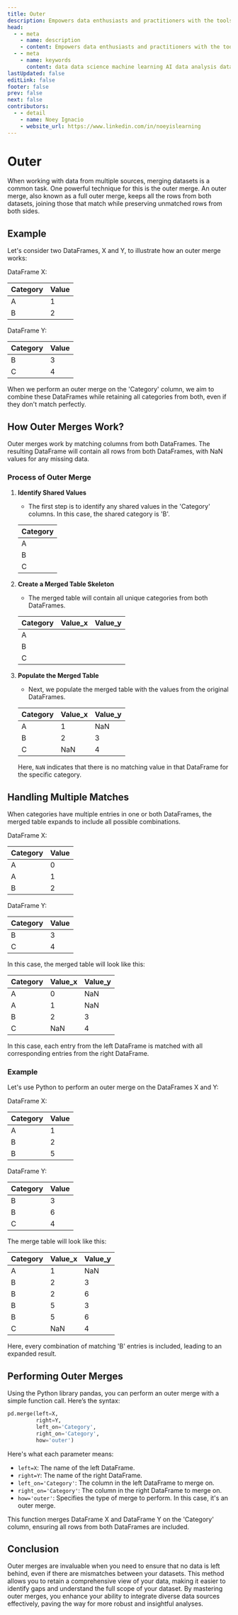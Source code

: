 ```yaml
---
title: Outer
description: Empowers data enthusiasts and practitioners with the tools and knowledge to unlock the potential of data.
head:
  - - meta
    - name: description
    - content: Empowers data enthusiasts and practitioners with the tools and knowledge to unlock the potential of data.
  - - meta
    - name: keywords
      content: data data science machine learning AI data analysis data-driven data enthusiasts data practitioners
lastUpdated: false
editLink: false
footer: false
prev: false
next: false
contributors:
  - - detail
    - name: Noey Ignacio
    - website_url: https://www.linkedin.com/in/noeyislearning
---
```


# Outer

When working with data from multiple sources, merging datasets is a common task. One powerful technique for this is the outer merge. An outer merge, also known as a full outer merge, keeps all the rows from both datasets, joining those that match while preserving unmatched rows from both sides.

## Example

Let's consider two DataFrames, X and Y, to illustrate how an outer merge works:

DataFrame X:

| Category | Value |
| -------- | ----- |
| A        | 1     |
| B        | 2     |

DataFrame Y:

| Category | Value |
| -------- | ----- |
| B        | 3     |
| C        | 4     |

When we perform an outer merge on the 'Category' column, we aim to combine these DataFrames while retaining all categories from both, even if they don't match perfectly.

## How Outer Merges Work?

Outer merges work by matching columns from both DataFrames. The resulting DataFrame will contain all rows from both DataFrames, with NaN values for any missing data.

### Process of Outer Merge

1. **Identify Shared Values**

   - The first step is to identify any shared values in the 'Category' columns. In this case, the shared category is 'B'.

   | Category |
   | -------- |
   | A        |
   | B        |
   | C        |

2. **Create a Merged Table Skeleton**

   - The merged table will contain all unique categories from both DataFrames.

   | Category | Value_x | Value_y |
   | -------- | ------- | ------- |
   | A        |         |         |
   | B        |         |         |
   | C        |         |         |

3. **Populate the Merged Table**

   - Next, we populate the merged table with the values from the original DataFrames.

   | Category | Value_x | Value_y |
   | -------- | ------- | ------- |
   | A        | 1       | NaN     |
   | B        | 2       | 3       |
   | C        | NaN     | 4       |

   Here, `NaN` indicates that there is no matching value in that DataFrame for the specific category.

## Handling Multiple Matches

When categories have multiple entries in one or both DataFrames, the merged table expands to include all possible combinations.

DataFrame X:

| Category | Value |
| -------- | ----- |
| A        | 0     |
| A        | 1     |
| B        | 2     |

DataFrame Y:

| Category | Value |
| -------- | ----- |
| B        | 3     |
| C        | 4     |

In this case, the merged table will look like this:

| Category | Value_x | Value_y |
| -------- | ------- | ------- |
| A        | 0       | NaN     |
| A        | 1       | NaN     |
| B        | 2       | 3       |
| C        | NaN     | 4       |

In this case, each entry from the left DataFrame is matched with all corresponding entries from the right DataFrame.

### Example

Let's use Python to perform an outer merge on the DataFrames X and Y:

DataFrame X:

| Category | Value |
| -------- | ----- |
| A        | 1     |
| B        | 2     |
| B        | 5     |

DataFrame Y:

| Category | Value |
| -------- | ----- |
| B        | 3     |
| B        | 6     |
| C        | 4     |

The merge table will look like this:

| Category | Value_x | Value_y |
| -------- | ------- | ------- |
| A        | 1       | NaN     |
| B        | 2       | 3       |
| B        | 2       | 6       |
| B        | 5       | 3       |
| B        | 5       | 6       |
| C        | NaN     | 4       |

Here, every combination of matching 'B' entries is included, leading to an expanded result.

## Performing Outer Merges

Using the Python library pandas, you can perform an outer merge with a simple function call. Here’s the syntax:

```python
pd.merge(left=X,
         right=Y,
         left_on='Category',
         right_on='Category',
         how='outer')
```

Here's what each parameter means:

- `left=X`: The name of the left DataFrame.
- `right=Y`: The name of the right DataFrame.
- `left_on='Category'`: The column in the left DataFrame to merge on.
- `right_on='Category'`: The column in the right DataFrame to merge on.
- `how='outer'`: Specifies the type of merge to perform. In this case, it's an outer merge.

This function merges DataFrame X and DataFrame Y on the 'Category' column, ensuring all rows from both DataFrames are included.

## Conclusion

Outer merges are invaluable when you need to ensure that no data is left behind, even if there are mismatches between your datasets. This method allows you to retain a comprehensive view of your data, making it easier to identify gaps and understand the full scope of your dataset. By mastering outer merges, you enhance your ability to integrate diverse data sources effectively, paving the way for more robust and insightful analyses.
